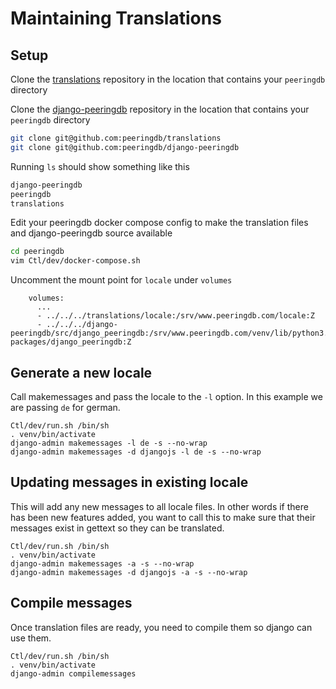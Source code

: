 # Maintaining Translations

## Setup

Clone the [translations](https://github.com/peeringdb/translations) repository in the location that
contains your `peeringdb` directory

Clone the [django-peeringdb](https://github.com/peeringdb/django-peeringdb) repository in the location that
contains your `peeringdb` directory

```sh
git clone git@github.com:peeringdb/translations
git clone git@github.com:peeringdb/django-peeringdb
```

Running `ls` should show something like this

```sh
django-peeringdb
peeringdb
translations
```

Edit your peeringdb docker compose config to make the translation files and django-peeringdb source available

```sh
cd peeringdb
vim Ctl/dev/docker-compose.sh
```

Uncomment the mount point for `locale` under `volumes`

```
    volumes:
      ...
      - ../../../translations/locale:/srv/www.peeringdb.com/locale:Z
      - ../../../django-peeringdb/src/django_peeringdb:/srv/www.peeringdb.com/venv/lib/python3.9/site-packages/django_peeringdb:Z

```

## Generate a new locale

Call makemessages and pass the locale to the `-l` option. In this example we are passing `de` for german.

```
Ctl/dev/run.sh /bin/sh
. venv/bin/activate
django-admin makemessages -l de -s --no-wrap
django-admin makemessages -d djangojs -l de -s --no-wrap
```

## Updating messages in existing locale

This will add any new messages to all locale files. In other words if there has been new features added, you want to call this to make sure that their messages exist in gettext so they can be translated.

```
Ctl/dev/run.sh /bin/sh
. venv/bin/activate
django-admin makemessages -a -s --no-wrap
django-admin makemessages -d djangojs -a -s --no-wrap
```

## Compile messages

Once translation files are ready, you need to compile them so django can use them.

```
Ctl/dev/run.sh /bin/sh
. venv/bin/activate
django-admin compilemessages
```
